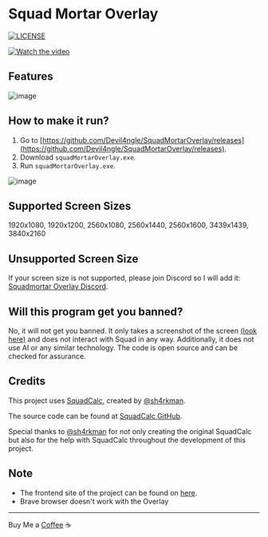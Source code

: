 # Squad Mortar Overlay

<a href="https://github.com/Devil4ngle/SquadMortarOverlay/blob/master/LICENSE.md"><img src="https://img.shields.io/github/license/Naereen/StrapDown.js.svg" alt="LICENSE"></a>

[![Watch the video](https://img.youtube.com/vi/DTWZH9Qxk6E/hqdefault.jpg)](https://www.youtube.com/watch?v=DTWZH9Qxk6E)
## Features
![image](https://github.com/Devil4ngle/SquadMortarOverlay/assets/101042789/34f153d2-f65e-4a15-89bc-21046b297dad)

## How to make it run?
1. Go to [https://github.com/Devil4ngle/SquadMortarOverlay/releases](https://github.com/Devil4ngle/SquadMortarOverlay/releases).
2. Download `squadMortarOverlay.exe`.
3. Run `squadMortarOverlay.exe`.
   
![image](https://github.com/Devil4ngle/SquadMortarOverlay/assets/101042789/2debdd3f-e5a2-4f13-9a59-fb48c6bd3b72)


## Supported Screen Sizes
1920x1080, 1920x1200, 2560x1080, 2560x1440, 2560x1600, 3439x1439, 3840x2160

## Unsupported Screen Size
If your screen size is not supported, please join Discord so I will add it: 
[Squadmortar Overlay Discord](https://discord.gg/Qc5y4satdz).

## Will this program get you banned?
No, it will not get you banned. It only takes a screenshot of the screen [(look here)](https://github.com/Devil4ngle/SquadMortarOverlay/blob/main/scripts/image_layering.py) and does not interact with Squad in any way. Additionally, it does not use AI or any similar technology. The code is open source and can be checked for assurance.

## Credits
This project uses [SquadCalc](https://squadcalc.app/), created by [@sh4rkman](https://github.com/sh4rkman). 

The source code can be found at [SquadCalc GitHub](https://github.com/sh4rkman/SquadCalc).

Special thanks to  [@sh4rkman](https://github.com/sh4rkman) for not only creating the original SquadCalc but also for the help with  SquadCalc throughout the development of this project.

 ## Note
 - The frontend site of the project can be found on [here](https://github.com/sh4rkman/SquadCalc/blob/master/src/js/smcConnector.js).
- Brave browser doesn't work with the Overlay


---

Buy Me a [Coffee](https://www.buymeacoffee.com/devil4ngle) :coffee: 
